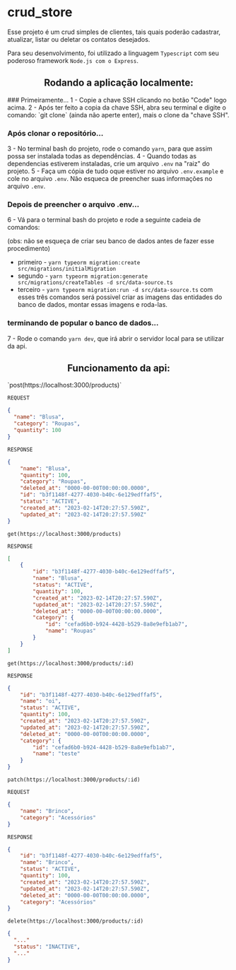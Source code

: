 # crud_store
Esse projeto é um crud simples de clientes, tais quais poderão cadastrar, atualizar, listar ou deletar os contatos desejados.

Para seu desenvolvimento, foi utilizado a linguagem `Typescript` com seu poderoso framework `Node.js com o Express`.

<h2 align ='center'> Rodando a aplicação localmente: </h2>
### Primeiramente...
1 - Copie a chave SSH clicando no botão "Code" logo acima.
2 - Após ter feito a copia da chave SSH, abra seu terminal e digite o comando: `git clone` (ainda não aperte enter), mais o clone da "chave SSH".

### Após clonar o repositório...
3 - No terminal bash do projeto, rode o comando `yarn`, para que assim possa ser instalada todas as dependências.
4 - Quando todas as dependencias estiverem instaladas, crie um arquivo `.env` na "raiz" do projeto.
5 - Faça um cópia de tudo oque estiver no arquivo `.env.example` e cole no arquivo `.env`. Não esqueca de preencher suas informações no arquivo `.env`.

### Depois de preencher o arquivo .env...
6 - Vá para o terminal bash do projeto e rode a seguinte cadeia de comandos:

(obs: não se esqueça de criar seu banco de dados antes de fazer esse procedimento)

- primeiro - `yarn typeorm migration:create src/migrations/initialMigration`
- segundo - `yarn typeorm migration:generate src/migrations/createTables -d src/data-source.ts`
- terceiro - `yarn typeorm migration:run -d src/data-source.ts`
com esses três comandos será possivel criar as imagens das entidades do banco de dados, montar essas imagens e roda-las.

### terminando de popular o banco de dados...
7 - Rode o comando `yarn dev`, que irá abrir o servidor local para se utilizar da api. 


<h2 align ='center'> Funcionamento da api: </h2>
`post(https://localhost:3000/products)`

`REQUEST`
```json
{
  "name": "Blusa",
  "category": "Roupas",
  "quantity": 100
}
```

`RESPONSE`
```json
{
	"name": "Blusa",
	"quantity": 100,
	"category": "Roupas",
	"deleted_at": "0000-00-00T00:00:00.0000",
	"id": "b3f1148f-4277-4030-b40c-6e129edffaf5",
	"status": "ACTIVE",
	"created_at": "2023-02-14T20:27:57.590Z",
	"updated_at": "2023-02-14T20:27:57.590Z"
}
```

`get(https://localhost:3000/products)`

`RESPONSE`
```json
[
	{
		"id": "b3f1148f-4277-4030-b40c-6e129edffaf5",
		"name": "Blusa",
		"status": "ACTIVE",
		"quantity": 100,
		"created_at": "2023-02-14T20:27:57.590Z",
		"updated_at": "2023-02-14T20:27:57.590Z",
		"deleted_at": "0000-00-00T00:00:00.0000",
		"category": {
			"id": "cefad6b0-b924-4428-b529-8a8e9efb1ab7",
			"name": "Roupas"
		}
	}
]
```

`get(https://localhost:3000/products/:id)`

`RESPONSE`
```json
{
	"id": "b3f1148f-4277-4030-b40c-6e129edffaf5",
	"name": "oi",
	"status": "ACTIVE",
	"quantity": 100,
	"created_at": "2023-02-14T20:27:57.590Z",
	"updated_at": "2023-02-14T20:27:57.590Z",
	"deleted_at": "0000-00-00T00:00:00.0000",
	"category": {
		"id": "cefad6b0-b924-4428-b529-8a8e9efb1ab7",
		"name": "teste"
	}
}
```

`patch(https://localhost:3000/products/:id)`

`REQUEST`
```json
{
	"name": "Brinco",
	"category": "Acessórios"
}
```

`RESPONSE`
```json
{
	"id": "b3f1148f-4277-4030-b40c-6e129edffaf5",
	"name": "Brinco",
	"status": "ACTIVE",
	"quantity": 100,
	"created_at": "2023-02-14T20:27:57.590Z",
	"updated_at": "2023-02-14T20:27:57.590Z",
	"deleted_at": "0000-00-00T00:00:00.0000",
	"category": "Acessórios"
}
```

`delete(https://localhost:3000/products/:id)`

```json
{
  "..."
  "status": "INACTIVE",
  "..."
}
```
